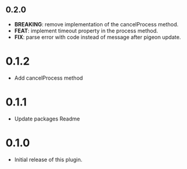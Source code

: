 ## 0.2.0

 - **BREAKING**: remove implementation of the cancelProcess method.
 - **FEAT**: implement timeout property in the process method.
 - **FIX**: parse error with code instead of message after pigeon update.

# 0.1.2

- Add cancelProcess method

# 0.1.1

- Update packages Readme

# 0.1.0

- Initial release of this plugin.
